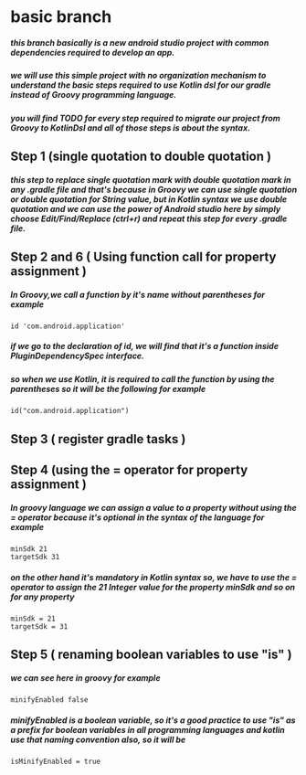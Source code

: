 # basic branch

##### this branch basically is a new android studio project with common dependencies required to develop an app.

##### we will use this simple project with no organization mechanism to understand the basic steps required to use Kotlin dsl for our gradle instead of Groovy programming language.

##### you will find TODO for every step required to migrate our project from Groovy to KotlinDsl and all of those steps is about the syntax.

## Step 1 (single quotation to double quotation )

##### this step to replace single quotation mark with double quotation mark in any .gradle file and that's because in Groovy we can use single quotation or double quotation for String value, but in Kotlin syntax we use double quotation and we can use the power of Android studio here by simply choose Edit/Find/Replace (ctrl+r) and repeat this step for every .gradle file.

## Step 2 and 6 ( Using function call for property assignment )

##### In Groovy,we call a function by it's name without parentheses for example
    id 'com.android.application'
##### if we go to the declaration of id, we will find that it's a function inside PluginDependencySpec interface.
##### so when we use Kotlin, it is required to call the function by using the parentheses so it will be the following for example
    id("com.android.application")
## Step 3 ( register gradle tasks )

##### 

## Step 4 (using the = operator for property assignment )

##### In groovy language we can assign a value to a property without using the = operator because it's optional in the syntax of the language for example
    minSdk 21
    targetSdk 31

##### on the other hand it's mandatory in Kotlin syntax so, we have to use the = operator to assign the 21 Integer value for the property minSdk and so on for any property
    minSdk = 21
    targetSdk = 31

## Step 5 ( renaming boolean variables to use "is" )
##### we can see here in groovy for example
    minifyEnabled false
##### minifyEnabled is a boolean variable, so it's a good practice to use "is" as a prefix for boolean variables in all programming languages and kotlin use that naming convention also, so it will be
    isMinifyEnabled = true
    